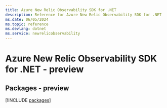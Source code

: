 ```yaml
---
title: Azure New Relic Observability SDK for .NET
description: Reference for Azure New Relic Observability SDK for .NET
ms.date: 06/05/2024
ms.topic: reference
ms.devlang: dotnet
ms.service: newrelicobservability
---
```

# Azure New Relic Observability SDK for .NET - preview
## Packages - preview
[!INCLUDE [packages](new-relic-observability-index.md)]
